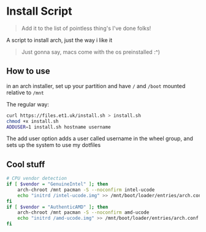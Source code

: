 # Install Script
> Add it to the list of pointless thing's I've done folks!

A script to install arch, just the way i like it

> Just gonna say, macs come with the os preinstalled :^)
## How to use 
in an arch installer, set up your partition and have `/` and `/boot` mounted relative to `/mnt`

The regular way:

```sh
curl https://files.et1.uk/install.sh > install.sh
chmod +x install.sh
ADDUSER=1 install.sh hostname username
```

The add user option adds a user called username in the wheel group, and sets up the system to use my dotfiles

## Cool stuff

```bash
# CPU vendor detection
if [ $vendor = "GenuineIntel" ]; then
    arch-chroot /mnt pacman -S --noconfirm intel-ucode
    echo "initrd /intel-ucode.img" >> /mnt/boot/loader/entries/arch.conf
fi
if [ $vendor = "AuthenticAMD" ]; then
    arch-chroot /mnt pacman -S --noconfirm amd-ucode
    echo "initrd /amd-ucode.img" >> /mnt/boot/loader/entries/arch.conf
fi
```